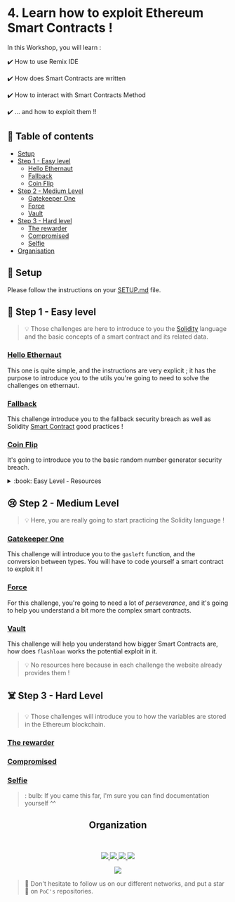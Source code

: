 # 4. Learn how to exploit Ethereum Smart Contracts !

In this Workshop, you will learn : 

:heavy_check_mark: How to use Remix IDE

:heavy_check_mark: How does Smart Contracts are written

:heavy_check_mark: How to interact with Smart Contracts Method

:heavy_check_mark: ... and how to exploit them !!

## :dizzy: Table of contents
* [Setup](./README.md#wrench-setup)
* [Step 1 - Easy level](./README.md#hand_over_mouth-step-1---easy-level)
    * [Hello Ethernaut](./README.md#hello-ethernaut)
    * [Fallback](./README.md#fallback)
    * [Coin Flip](./README.md#coin-flip)
* [Step 2 - Medium Level](./README.md#cry-step-2---medium-level)
    * [Gatekeeper One](./README.md#gatekeeper-one)
    * [Force](./README.md#force)
    * [Vault](./README.md#vault)
* [Step 3 - Hard level](./README.md#skull_and_crossbones-step-3---hard-level)
    * [The rewarder](./README.md#the-rewarder)
    * [Compromised](./README.md#compromised)
    * [Selfie](./README.md#selfie)
* [Organisation](./README.md#star2-organisation)
  
## :wrench: Setup

Please follow the instructions on your [SETUP.md](./SETUP.md) file.

## :hand_over_mouth: Step 1 - Easy level
> :bulb: Those challenges are here to introduce to you the [Solidity](https://docs.soliditylang.org/en/v0.4.21/) language and the
basic concepts of a smart contract and its related data.

### [Hello Ethernaut](https://ethernaut.openzeppelin.com/level/0x4E73b858fD5D7A5fc1c3455061dE52a53F35d966)
This one is quite simple, and the instructions are very explicit ; it has the purpose to introduce you
to the utils you're going to need to solve the challenges on ethernaut.

### [Fallback](https://ethernaut.openzeppelin.com/level/0x9CB391dbcD447E645D6Cb55dE6ca23164130D008)
This challenge introduce you to the fallback security breach as well as Solidity [Smart Contract](https://docs.soliditylang.org/en/v0.4.24/introduction-to-smart-contracts.html) good practices !

### [Coin Flip](https://ropsten.ethernaut.openzeppelin.com/level/0xef9B87A4666fA565f9Be9b14fE6A34037caDCF16)
It's going to introduce you to the basic random number generator security breach.

<details>
<summary>:book: Easy Level - Resources</summary>
    <li>
        <a href="https://www.tutorialspoint.com/solidity/">Syntax of Solidity language</a>
    </li>
    <li>
        <a href="https://www.tutorialspoint.com/solidity/">What is a fallback function</a>
    </li>
    <li>
        <a href="https://www.sitepoint.com/solidity-pitfalls-random-number-generation-for-ethereum/">More about random numbers with Ethereum</a>
    </li>
</details>

## :cry: Step 2 - Medium Level

> :bulb: Here, you are really going to start practicing the Solidity language !

### [Gatekeeper One](https://ropsten.ethernaut.openzeppelin.com/level/0xfe1B0cb67F95Ab51e9052e70424A49A6d34769ed)
This challenge will introduce you to the `gasleft` function, and the conversion between types.
You will have to code yourself a smart contract to exploit it !

### [Force](https://ropsten.ethernaut.openzeppelin.com/level/0xC624F5f9cd437ca9cefeF7672F3e951b2B27A42b)
For this challenge, you're going to need a lot of *perseverance*, and  it's going to help you understand a bit more the
complex smart contracts.

### [Vault](https://ropsten.ethernaut.openzeppelin.com/level/0xe2F72aa61fD6322C6c4d22227a594391E051F990)
This challenge will help you understand how bigger Smart Contracts are, how does `flashloan` works the potential exploit in it.

> :bulb: No resources here because in each challenge the website already provides them !

## :skull_and_crossbones: Step 3 - Hard Level

> :bulb: Those challenges will introduce you to how the variables are stored in the Ethereum blockchain.
> 
### [The rewarder](https://www.damnvulnerabledefi.xyz/challenges/5.html)

### [Compromised](https://www.damnvulnerabledefi.xyz/challenges/7.html)

### [Selfie](https://www.damnvulnerabledefi.xyz/challenges/6.html)

> : bulb: If you came this far, I'm sure you can find documentation yourself ^^

<h2 align=center>
Organization
</h2>
<br/>
<p align='center'>
    <a href="https://www.linkedin.com/company/pocinnovation/mycompany/">
        <img src="https://img.shields.io/badge/LinkedIn-0077B5?style=for-the-badge&logo=linkedin&logoColor=white">
    </a>
    <a href="https://www.instagram.com/pocinnovation/">
        <img src="https://img.shields.io/badge/Instagram-E4405F?style=for-the-badge&logo=instagram&logoColor=white">
    </a>
    <a href="https://twitter.com/PoCInnovation">
        <img src="https://img.shields.io/badge/Twitter-1DA1F2?style=for-the-badge&logo=twitter&logoColor=white">
    </a>
    <a href="https://discord.com/invite/Yqq2ADGDS7">
        <img src="https://img.shields.io/badge/Discord-7289DA?style=for-the-badge&logo=discord&logoColor=white">
    </a>
</p>
<p align=center>
    <a href="https://www.poc-innovation.fr/">
        <img src="https://img.shields.io/badge/WebSite-1a2b6d?style=for-the-badge&logo=GitHub Sponsors&logoColor=white">
    </a>
</p>

> :rocket: Don't hesitate to follow us on our different networks, and put a star 🌟 on `PoC's` repositories.